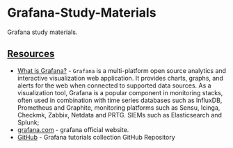 # Grafana-Study-Materials
Grafana study materials.

## [Resources]()

- [What is Grafana?](https://en.wikipedia.org/wiki/Grafana) - `Grafana` is a multi-platform open source analytics and interactive visualization web application. It provides charts, graphs, and alerts for the web when connected to supported data sources. As a visualization tool, Grafana is a popular component in monitoring stacks, often used in combination with time series databases such as InfluxDB, Prometheus and Graphite, monitoring platforms such as Sensu, Icinga, Checkmk, Zabbix, Netdata and PRTG. SIEMs such as Elasticsearch and Splunk;
- [grafana.com](https://grafana.com/) - grafana official website.
- [GitHub](https://github.com/grafana/tutorials) - Grafana tutorials collection GitHub Repository

